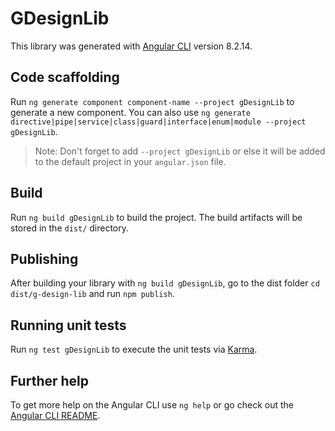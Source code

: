 # GDesignLib

This library was generated with [Angular CLI](https://github.com/angular/angular-cli) version 8.2.14.

## Code scaffolding

Run `ng generate component component-name --project gDesignLib` to generate a new component. You can also use `ng generate directive|pipe|service|class|guard|interface|enum|module --project gDesignLib`.
> Note: Don't forget to add `--project gDesignLib` or else it will be added to the default project in your `angular.json` file. 

## Build

Run `ng build gDesignLib` to build the project. The build artifacts will be stored in the `dist/` directory.

## Publishing

After building your library with `ng build gDesignLib`, go to the dist folder `cd dist/g-design-lib` and run `npm publish`.

## Running unit tests

Run `ng test gDesignLib` to execute the unit tests via [Karma](https://karma-runner.github.io).

## Further help

To get more help on the Angular CLI use `ng help` or go check out the [Angular CLI README](https://github.com/angular/angular-cli/blob/master/README.md).
